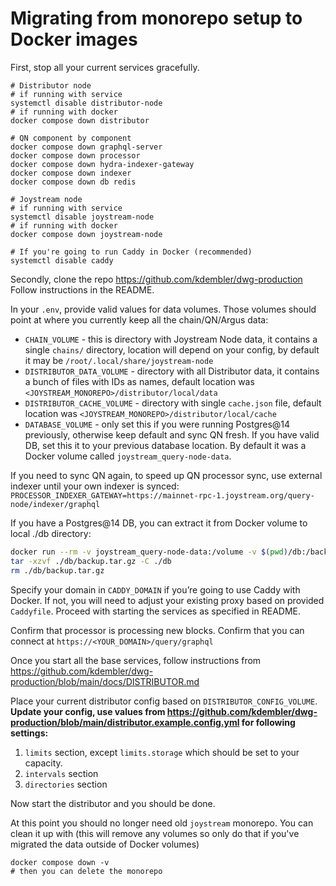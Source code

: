 # Migrating from monorepo setup to Docker images

First, stop all your current services gracefully.

```
# Distributor node
# if running with service
systemctl disable distributor-node
# if running with docker
docker compose down distributor

# QN component by component
docker compose down graphql-server
docker compose down processor
docker compose down hydra-indexer-gateway
docker compose down indexer
docker compose down db redis

# Joystream node
# if running with service
systemctl disable joystream-node
# if running with docker
docker compose down joystream-node

# If you're going to run Caddy in Docker (recommended)
systemctl disable caddy
```

Secondly, clone the repo https://github.com/kdembler/dwg-production Follow instructions in the README.

In your `.env`, provide valid values for data volumes. Those volumes should point at where you currently keep all the chain/QN/Argus data:

- `CHAIN_VOLUME` - this is directory with Joystream Node data, it contains a single `chains/` directory, location will depend on your config, by default it may be `/root/.local/share/joystream-node`
- `DISTRIBUTOR_DATA_VOLUME` - directory with all Distributor data, it contains a bunch of files with IDs as names, default location was `<JOYSTREAM_MONOREPO>/distributor/local/data`
- `DISTRIBUTOR_CACHE_VOLUME` - directory with single `cache.json` file, default location was `<JOYSTREAM_MONOREPO>/distributor/local/cache`
- `DATABASE_VOLUME` - only set this if you were running Postgres@14 previously, otherwise keep default and sync QN fresh. If you have valid DB, set this it to your previous database location. By default it was a Docker volume called `joystream_query-node-data`.

If you need to sync QN again, to speed up QN processor sync, use external indexer until your own indexer is synced: `PROCESSOR_INDEXER_GATEWAY=https://mainnet-rpc-1.joystream.org/query-node/indexer/graphql`

If you have a Postgres@14 DB, you can extract it from Docker volume to local ./db directory:

```sh
docker run --rm -v joystream_query-node-data:/volume -v $(pwd)/db:/backup alpine tar -czvf /backup/backup.tar.gz -C /volume ./
tar -xzvf ./db/backup.tar.gz -C ./db
rm ./db/backup.tar.gz
```

Specify your domain in `CADDY_DOMAIN` if you’re going to use Caddy with Docker. If not, you will need to adjust your existing proxy based on provided `Caddyfile`.
Proceed with starting the services as specified in README.

Confirm that processor is processing new blocks. Confirm that you can connect at `https://<YOUR_DOMAIN>/query/graphql`

Once you start all the base services, follow instructions from https://github.com/kdembler/dwg-production/blob/main/docs/DISTRIBUTOR.md

Place your current distributor config based on `DISTRIBUTOR_CONFIG_VOLUME`. **Update your config, use values from https://github.com/kdembler/dwg-production/blob/main/distributor.example.config.yml for following settings:**

1. `limits` section, except `limits.storage` which should be set to your capacity.
2. `intervals` section
3. `directories` section

Now start the distributor and you should be done.

At this point you should no longer need old `joystream` monorepo. You can clean it up with (this will remove any volumes so only do that if you've migrated the data outside of Docker volumes)

```
docker compose down -v
# then you can delete the monorepo
```
